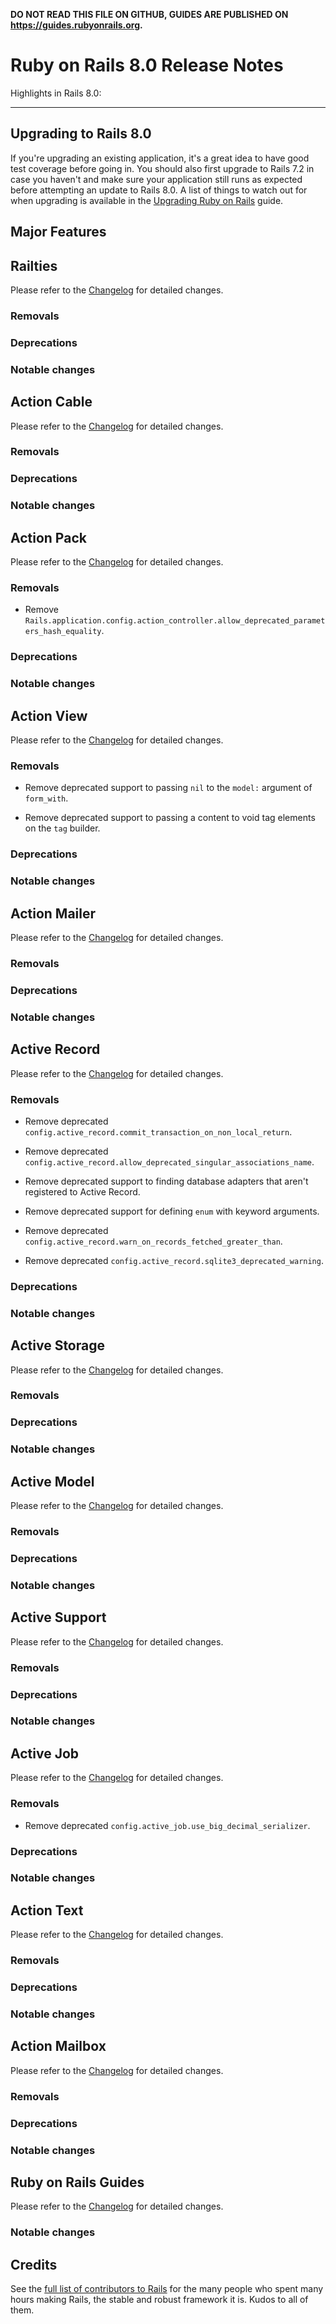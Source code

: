 **DO NOT READ THIS FILE ON GITHUB, GUIDES ARE PUBLISHED ON https://guides.rubyonrails.org.**

Ruby on Rails 8.0 Release Notes
===============================

Highlights in Rails 8.0:

--------------------------------------------------------------------------------

Upgrading to Rails 8.0
----------------------

If you're upgrading an existing application, it's a great idea to have good test
coverage before going in. You should also first upgrade to Rails 7.2 in case you
haven't and make sure your application still runs as expected before attempting
an update to Rails 8.0. A list of things to watch out for when upgrading is
available in the
[Upgrading Ruby on Rails](upgrading_ruby_on_rails.html#upgrading-from-rails-7-2-to-rails-8-0)
guide.

Major Features
--------------

Railties
--------

Please refer to the [Changelog][railties] for detailed changes.

### Removals

### Deprecations

### Notable changes

Action Cable
------------

Please refer to the [Changelog][action-cable] for detailed changes.

### Removals

### Deprecations

### Notable changes

Action Pack
-----------

Please refer to the [Changelog][action-pack] for detailed changes.

### Removals

*   Remove `Rails.application.config.action_controller.allow_deprecated_parameters_hash_equality`.

### Deprecations

### Notable changes

Action View
-----------

Please refer to the [Changelog][action-view] for detailed changes.

### Removals

*   Remove deprecated support to passing `nil` to the `model:` argument of `form_with`.

*   Remove deprecated support to passing a content to void tag elements on the `tag` builder.

### Deprecations

### Notable changes

Action Mailer
-------------

Please refer to the [Changelog][action-mailer] for detailed changes.

### Removals

### Deprecations

### Notable changes

Active Record
-------------

Please refer to the [Changelog][active-record] for detailed changes.

### Removals

*   Remove deprecated `config.active_record.commit_transaction_on_non_local_return`.

*   Remove deprecated `config.active_record.allow_deprecated_singular_associations_name`.

*   Remove deprecated support to finding database adapters that aren't registered to Active Record.

*   Remove deprecated support for defining `enum` with keyword arguments.

*   Remove deprecated `config.active_record.warn_on_records_fetched_greater_than`.

*   Remove deprecated `config.active_record.sqlite3_deprecated_warning`.

### Deprecations

### Notable changes

Active Storage
--------------

Please refer to the [Changelog][active-storage] for detailed changes.

### Removals

### Deprecations

### Notable changes

Active Model
------------

Please refer to the [Changelog][active-model] for detailed changes.

### Removals

### Deprecations

### Notable changes

Active Support
--------------

Please refer to the [Changelog][active-support] for detailed changes.

### Removals

### Deprecations

### Notable changes

Active Job
----------

Please refer to the [Changelog][active-job] for detailed changes.

### Removals

*   Remove deprecated `config.active_job.use_big_decimal_serializer`.

### Deprecations

### Notable changes

Action Text
----------

Please refer to the [Changelog][action-text] for detailed changes.

### Removals

### Deprecations

### Notable changes

Action Mailbox
----------

Please refer to the [Changelog][action-mailbox] for detailed changes.

### Removals

### Deprecations

### Notable changes

Ruby on Rails Guides
--------------------

Please refer to the [Changelog][guides] for detailed changes.

### Notable changes

Credits
-------

See the
[full list of contributors to Rails](https://contributors.rubyonrails.org/)
for the many people who spent many hours making Rails, the stable and robust
framework it is. Kudos to all of them.

[railties]:       https://github.com/rails/rails/blob/main/railties/CHANGELOG.md
[action-pack]:    https://github.com/rails/rails/blob/main/actionpack/CHANGELOG.md
[action-view]:    https://github.com/rails/rails/blob/main/actionview/CHANGELOG.md
[action-mailer]:  https://github.com/rails/rails/blob/main/actionmailer/CHANGELOG.md
[action-cable]:   https://github.com/rails/rails/blob/main/actioncable/CHANGELOG.md
[active-record]:  https://github.com/rails/rails/blob/main/activerecord/CHANGELOG.md
[active-storage]: https://github.com/rails/rails/blob/main/activestorage/CHANGELOG.md
[active-model]:   https://github.com/rails/rails/blob/main/activemodel/CHANGELOG.md
[active-support]: https://github.com/rails/rails/blob/main/activesupport/CHANGELOG.md
[active-job]:     https://github.com/rails/rails/blob/main/activejob/CHANGELOG.md
[action-text]:    https://github.com/rails/rails/blob/main/actiontext/CHANGELOG.md
[action-mailbox]: https://github.com/rails/rails/blob/main/actionmailbox/CHANGELOG.md
[guides]:         https://github.com/rails/rails/blob/main/guides/CHANGELOG.md
